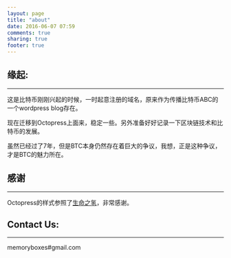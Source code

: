 ```yaml
---
layout: page
title: "about"
date: 2016-06-07 07:59
comments: true
sharing: true
footer: true
---
```


## 缘起:

-----------------------------

这是比特币刚刚兴起的时候，一时起意注册的域名，原来作为传播比特币ABC的一个wordpress blog存在。

现在迁移到Octopress上面来，稳定一些。另外准备好好记录一下区块链技术和比特币的发展。

虽然已经过了7年，但是BTC本身仍然存在着巨大的争议，我想，正是这种争议，才是BTC的魅力所在。

## 感谢

-----------------------------
Octopress的样式参照了[生命之氢](https://shengmingzhiqing.com/)，非常感谢。


## Contact Us:

-----------------------------

memoryboxes#gmail.com
